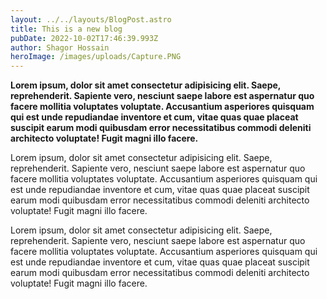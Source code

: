 ```yaml
---
layout: ../../layouts/BlogPost.astro
title: This is a new blog
pubDate: 2022-10-02T17:46:39.993Z
author: Shagor Hossain
heroImage: /images/uploads/Capture.PNG
---
```

<!--StartFragment-->

**Lorem ipsum, dolor sit amet consectetur adipisicing elit. Saepe, reprehenderit. Sapiente vero, nesciunt saepe labore est aspernatur quo facere mollitia voluptates voluptate. Accusantium asperiores quisquam qui est unde repudiandae inventore et cum, vitae quas quae placeat suscipit earum modi quibusdam error necessitatibus commodi deleniti architecto voluptate! Fugit magni illo facere.**

<!--EndFragment-->



<!--StartFragment-->

Lorem ipsum, dolor sit amet consectetur adipisicing elit. Saepe, reprehenderit. Sapiente vero, nesciunt saepe labore est aspernatur quo facere mollitia voluptates voluptate. Accusantium asperiores quisquam qui est unde repudiandae inventore et cum, vitae quas quae placeat suscipit earum modi quibusdam error necessitatibus commodi deleniti architecto voluptate! Fugit magni illo facere.

<!--EndFragment-->



<!--StartFragment-->

Lorem ipsum, dolor sit amet consectetur adipisicing elit. Saepe, reprehenderit. Sapiente vero, nesciunt saepe labore est aspernatur quo facere mollitia voluptates voluptate. Accusantium asperiores quisquam qui est unde repudiandae inventore et cum, vitae quas quae placeat suscipit earum modi quibusdam error necessitatibus commodi deleniti architecto voluptate! Fugit magni illo facere.

<!--EndFragment-->